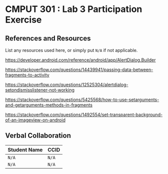 # CMPUT 301 : Lab 3 Participation Exercise

## References and Resources

List any resources used here, or simply put `N/A` if not applicable.

https://developer.android.com/reference/android/app/AlertDialog.Builder

https://stackoverflow.com/questions/14439941/passing-data-between-fragments-to-activity

https://stackoverflow.com/questions/12525304/alertdialog-setondismisslistener-not-working

https://stackoverflow.com/questions/5425568/how-to-use-setarguments-and-getarguments-methods-in-fragments

https://stackoverflow.com/questions/1492554/set-transparent-background-of-an-imageview-on-android


## Verbal Collaboration

| Student Name | CCID      |
| ------------ | --------- |
|     `N/A`    |   `N/A`   |
|     `N/A`    |   `N/A`   |
